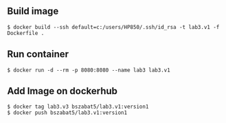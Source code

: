 ## Build image
```
$ docker build --ssh default=c:/users/HP850/.ssh/id_rsa -t lab3.v1 -f Dockerfile .
```

## Run container 
```
$ docker run -d --rm -p 8080:8080 --name lab3 lab3.v1
```

## Add Image on dockerhub
```
$ docker tag lab3.v3 bszabat5/lab3.v1:version1
$ docker push bszabat5/lab3.v1:version1
```
